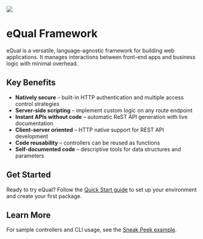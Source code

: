 ![](_assets/img/equal_logo_w_bg.png)

# eQual Framework

eQual is a versatile, language-agnostic framework for building web applications. It manages interactions between front-end apps and business logic with minimal overhead.

## Key Benefits

* **Natively secure** – built-in HTTP authentication and multiple access control strategies
* **Server-side scripting** – implement custom logic on any route endpoint
* **Instant APIs without code** – automatic ReST API generation with live documentation
* **Client-server oriented** – HTTP native support for REST API development
* **Code reusability** – controllers can be reused as functions
* **Self-documented code** – descriptive tools for data structures and parameters

## Get Started

Ready to try eQual? Follow the [Quick Start guide](getting-started/quick-start.md) to set up your environment and create your first package.

## Learn More

For sample controllers and CLI usage, see the [Sneak Peek example](howtos-and-examples/sneak-peek.md).
